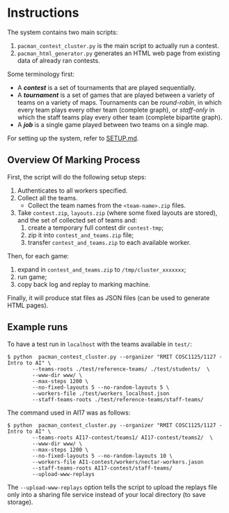 # Instructions

The system contains two main scripts:

1. ```pacman_contest_cluster.py``` is the main script to actually run a contest.
2. ```pacman_html_generator.py``` generates an HTML web page from existing data of already ran contests.

Some terminology first:

* A **_contest_** is a set of tournaments that are played sequentially.
* A **_tournament_** is a set of games that are played between a variety of teams on a variety of maps. Tournaments can be _round-robin_, in which every team plays every other team (complete graph), or _staff-only_ in which the staff teams play every other team (complete bipartite graph).
* A **_job_** is a single game played between two teams on a single map.

For setting up the system, refer to [SETUP.md](SETUP.md).

## Overview Of Marking Process

First, the script will do the following setup steps:

1. Authenticates to all workers specified.
2. Collect all the teams.
    * Collect the team names from the `<team-name>.zip` files.
3. Take `contest.zip`, `layouts.zip` (where some fixed layouts are stored), and the set of collected set of teams and:
    1. create a temporary full contest dir `contest-tmp`;
    2. zip it into `contest_and_teams.zip` file;
    3. transfer  `contest_and_teams.zip` to each available worker.

Then, for each game:

 1. expand in `contest_and_teams.zip` to `/tmp/cluster_xxxxxxx`;
 2. run game;
 3. copy back log and replay to marking machine.

Finally, it will produce stat files as JSON files (can be used to generate HTML pages).

## Example runs

To have a test run in `localhost` with the teams available in `test/`:

````shell
$ python  pacman_contest_cluster.py --organizer "RMIT COSC1125/1127 - Intro to AI" \
        --teams-roots ./test/reference-teams/ ./test/students/  \
        --www-dir www/ \
        --max-steps 1200 \
        --no-fixed-layouts 5 --no-random-layouts 5 \
        --workers-file ./test/workers_localhost.json
        --staff-teams-roots ./test/reference-teams/staff-teams/
````

The command used in AI17 was as follows:

````shell
$ python  pacman_contest_cluster.py --organizer "RMIT COSC1125/1127 - Intro to AI" \
        --teams-roots AI17-contest/teams1/ AI17-contest/teams2/  \
        --www-dir www/ \
        --max-steps 1200 \
        --no-fixed-layouts 5 --no-random-layouts 10 \
        --workers-file AI1-contest/workers/nectar-workers.jason  
        --staff-teams-roots AI17-contest/staff-teams/
        --upload-www-replays
````

The `--upload-www-replays` option tells the script to upload the replays file only into a sharing file service instead of your local directory (to save storage).
